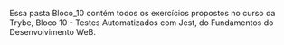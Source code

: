 Essa pasta Bloco_10 contém todos os exercícios propostos no curso da Trybe, Bloco 10 - Testes Automatizados com Jest, do Fundamentos do Desenvolvimento WeB.

